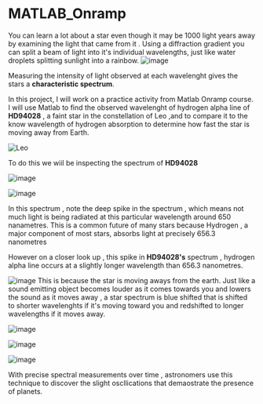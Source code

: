 # MATLAB_Onramp

You can learn a lot about a star even though it may be 1000 light years away by examining the light that came from it . Using a diffraction gradient you can split a beam of light into it's individual wavelengths, just like water droplets splitting sunlight into a rainbow.
![image](https://github.com/WahomeKezia/Stellar-Motion_MATLAB_Onramp/assets/90443938/cf60f289-e9b8-4859-86a1-7d05998cc23a)

Measuring the intensity of light observed at each wavelenght gives the stars a **characteristic spectrum**.

In this project, I will work on a practice activity from Matlab Onramp course.
I will use Matlab to find the observed wavelenght of hydrogen alpha line of  **HD94028** , a faint star in the constellation of Leo ,and to compare it to the know wavelength of hydrogen absorption to determine how fast the star is moving away from Earth. 


![Leo](https://github.com/WahomeKezia/Stellar-Motion_MATLAB_Onramp/assets/90443938/c3d4d536-c743-4842-b61b-34804c17ddee) 

To do this we wiil be inspecting the spectrum of **HD94028** 

![image](https://github.com/WahomeKezia/Stellar-Motion_MATLAB_Onramp/assets/90443938/92f8156e-1b8f-474d-b191-87068bb771fb)

![image](https://github.com/WahomeKezia/Stellar-Motion_MATLAB_Onramp/assets/90443938/a827647d-6976-4e48-80b0-7e41b6629794)


In this spectrum , note the deep spike in the spectrum , which means not much light is being radiated at this particular wavelength around 650 nanametres. This is a common future  of many stars because Hydrogen , a major component of most stars, absorbs light at precisely 656.3 nanometres 

However on a closer look up , this spike in **HD94028's** spectrum ,  hydrogen alpha line occurs at a slightly longer wavelength than 656.3 nanometres.

![image](https://github.com/WahomeKezia/Stellar-Motion_MATLAB_Onramp/assets/90443938/f5c67186-e7c1-4262-9bdd-157f542afbc5)
This is because the star is moving aways from the earth.
Just like a sound emitting object becomes louder as it comes towards you and lowers the sound as it moves away , a star  spectrum is blue shifted that is shifted to shorter wavelenghts if it's moving toward you and redshifted to longer wavelengths if it moves  away.

![image](https://github.com/WahomeKezia/Stellar-Motion_MATLAB_Onramp/assets/90443938/81457e3d-71dc-497c-b808-b373706d8bce)


![image](https://github.com/WahomeKezia/Stellar-Motion_MATLAB_Onramp/assets/90443938/10b39ea1-b1e8-4154-9be6-ad66cd6ef75e)

![image](https://github.com/WahomeKezia/Stellar-Motion_MATLAB_Onramp/assets/90443938/9226fd68-2c17-4610-9ab4-32208e960eb9)

With precise spectral measurements over time , astronomers use this technique to discover the slight oscllications that demaostrate the presence of planets.


